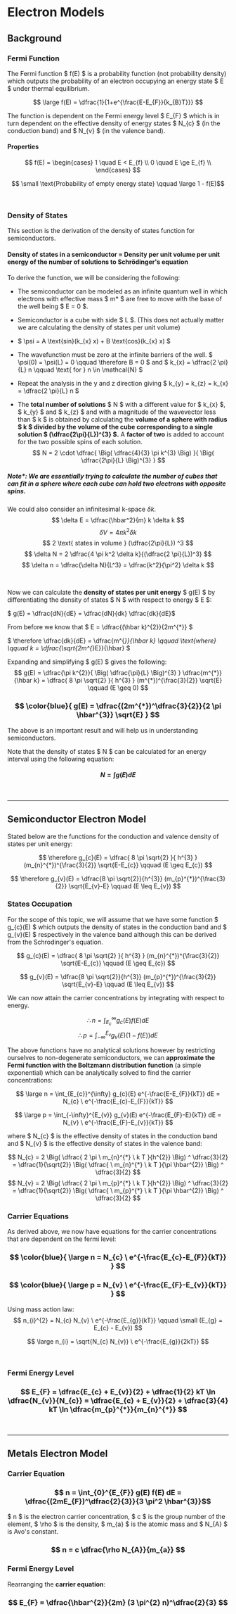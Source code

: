 # Electron Models

## Background

### Fermi Function

The Fermi function $ f(E) $ is a probability function (not probability density) which outputs the probability of an electron occupying an energy state $ E $ under thermal equilibrium.

$$ \large f(E) = \dfrac{1}{1+e^{\frac{E-E_{F}}{k_{B}T}}} $$

The function is dependent on the Fermi energy level $ E_{F} $ which is in turn dependent on the effective density of energy states $ N_{c} $ (in the conduction band) and $ N_{v} $ (in the valence band).

#### Properties
$$ f(E) = \begin{cases}
1 \quad E < E_{f} \\
0 \quad E \ge E_{f} \\
\end{cases}
$$

$$ \small \text{Probability of empty energy state} \qquad \large 1 - f(E)$$

</br>

### Density of States

This section is the derivation of the density of states function for semiconductors.


#### Density of states in a semiconductor = Density per unit volume per unit energy of the number of solutions to Schrödinger's equation

To derive the function, we will be considering the following:

* The semiconductor can be modeled as an infinite quantum well in which electrons with effective mass $ m* $ are free to move with the base of the well being $ E = 0 $.

* Semiconductor is a cube with side $ L $. (This does not actually matter we are calculating the density of states per unit volume) 

* $ \psi = A \text{sin}(k_{x} x) + B \text{cos}(k_{x} x) $ 

* The wavefunction must be zero at the infinite barriers of the well. $ \psi(0) = \psi(L) = 0 \qquad \therefore B = 0 $ and $ k_{x} = \dfrac{2 \pi}{L} n \qquad \text{ for } n \in \mathcal{N} $

* Repeat the analysis in the y and z direction giving $ k_{y} = k_{z} = k_{x} = \dfrac{2 \pi}{L} n $

* The **total number of solutions** $ N $ with a different value for $ k_{x} $, $ k_{y} $ and $ k_{z} $ and with a magnitude of the wavevector less than $ k $ is obtained by calculating the **volume of a sphere with radius $ k $ divided by the volume of the cube corresponding to a single solution $ (\dfrac{2\pi}{L})^{3} $.** A **factor of two** is added to account for the two possible spins of each solution.
$$ N = 2 \cdot \dfrac{ \Big( \dfrac{4}{3} \pi k^{3} \Big) }{ \Big( \dfrac{2\pi}{L} \Big)^{3} } $$

##### Note*: We are essentially trying to calculate the number of cubes that can fit in a sphere where each cube can hold two electrons with opposite spins.

We could also consider an infinitesimal k-space $\delta k$.
$$ \delta E = \dfrac{\hbar^2}{m} k \delta k $$
$$ \delta V = 4 \pi k^2 \delta k $$
$$ 2 \text{ states in volume } (\dfrac{2\pi}{L}) ^3 $$
$$ \delta N = 2 \dfrac{4 \pi k^2 \delta k}{(\dfrac{2 \pi}{L})^3} $$
$$ \delta n = \dfrac{\delta N}{L^3} = \dfrac{k^2}{\pi^2} \delta k $$

</br>

Now we can calculate the **density of states per unit energy** $ g(E) $ by differentiating the density of states $ N $ with respect to energy $ E $:

$ g(E) = \dfrac{dN}{dE} = \dfrac{dN}{dk} \dfrac{dk}{dE}$

From before we know that $ E = \dfrac{(\hbar k)^{2}}{2m^{*}} $ 

$ \therefore \dfrac{dk}{dE} = \dfrac{m^{*}}{\hbar k} \qquad \text{where} \qquad  k = \dfrac{\sqrt{2m^{*}E}}{\hbar} $ 

Expanding and simplifying $ g(E) $ gives the following:
$$ g(E) = \dfrac{\pi k^{2}}{ \Big( \dfrac{\pi}{L} \Big)^{3} } \dfrac{m^{*}}{\hbar k} = \dfrac{ 8 \pi \sqrt{2} }{ h^{3} } (m^{*})^{\frac{3}{2}} \sqrt{E} \qquad (E \geq 0) $$

### $$ \color{blue}{ g(E) = \dfrac{(2m^{*})^\dfrac{3}{2}}{2 \pi \hbar^{3}} \sqrt{E} } $$
The above is an important result and will help us in understanding semiconductors. 

Note that the density of states $ N $ can be calculated for an energy interval using the following equation:
#### $$ N = \int g(E) dE $$

</br><hr>

## Semiconductor Electron Model

Stated below are the functions for the conduction and valence density of states per unit energy:

$$ \therefore g_{c}(E) = \dfrac{ 8 \pi \sqrt{2} }{ h^{3} } (m_{n}^{*})^{\frac{3}{2}} \sqrt{E-E_{c}} \qquad (E \geq E_{c}) $$

$$ \therefore g_{v}(E) = \dfrac{8 \pi \sqrt{2}}{h^{3}} (m_{p}^{*})^{\frac{3}{2}} \sqrt{E_{v}-E} \qquad (E \leq E_{v}) $$

### States Occupation

For the scope of this topic, we will assume that we have some function $ g_{c}(E) $ which outputs the density of states in the conduction band and $ g_{v}(E) $ respectively in the valence band although this can be derived from the Schrodinger's equation. 

$$ g_{c}(E) = \dfrac{ 8 \pi \sqrt{2} }{ h^{3} } (m_{n}^{*})^{\frac{3}{2}} \sqrt{E-E_{c}} \qquad (E \geq E_{c}) $$

$$ g_{v}(E) = \dfrac{8 \pi \sqrt{2}}{h^{3}} (m_{p}^{*})^{\frac{3}{2}} \sqrt{E_{v}-E} \qquad (E \leq E_{v}) $$

We can now attain the carrier concentrations by integrating with respect to energy.

$$ \therefore n = \int_{E_{c}}^{\infty} g_{c}(E) f(E) dE $$
$$ \therefore p = \int_{-\infty}^{E_{v}} g_{v}(E) (1-f(E)) dE $$

The above functions have no analytical solutions however by restricting ourselves to non-degenerate semiconductors, we can **approximate the Fermi function with the Boltzmann distribution function** (a simple exponential) which can be analytically solved to find the carrier concentrations:

$$ \large n = \int_{E_{c}}^{\infty} g_{c}(E) e^{-\frac{E-E_{F}}{kT}} dE = N_{c} \ e^{-\frac{E_{c}-E_{F}}{kT}} $$

$$ \large p = \int_{-\infty}^{E_{v}} g_{v}(E) e^{-\frac{E_{F}-E}{kT}} dE = N_{v} \ e^{-\frac{E_{F}-E_{v}}{kT}} $$

where $ N_{c} $ is the effective density of states in the conduction band and $ N_{v} $ is the effective density of states in the valence band:

$$ N_{c} = 2 \Big( \dfrac{ 2 \pi \ m_{n}^{*} \ k T }{h^{2}} \Big) ^ \dfrac{3}{2} = \dfrac{1}{\sqrt{2}} \Big( \dfrac{ \ m_{n}^{*} \ k T }{\pi \hbar^{2}} \Big) ^ \dfrac{3}{2} $$
$$ N_{v} = 2 \Big( \dfrac{ 2 \pi \ m_{p}^{*} \ k T }{h^{2}} \Big) ^ \dfrac{3}{2} = \dfrac{1}{\sqrt{2}} \Big( \dfrac{ \ m_{p}^{*} \ k T }{\pi \hbar^{2}} \Big) ^ \dfrac{3}{2} $$



### Carrier Equations

As derived above, we now have equations for the carrier concentrations that are dependent on the fermi level:

### $$ \color{blue}{ \large n = N_{c} \ e^{-\frac{E_{c}-E_{F}}{kT}} } $$
### $$ \color{blue}{ \large p = N_{v} \ e^{-\frac{E_{F}-E_{v}}{kT}} } $$

Using mass action law:
$$ n_{i}^{2} = N_{c} N_{v} \ e^{-\frac{E_{g}}{kT}} \qquad \small (E_{g} = E_{c} - E_{v}) $$

$$ \large n_{i} = \sqrt{N_{c} N_{v}} \ e^{-\frac{E_{g}}{2kT}} $$


</br>

### Fermi Energy Level

### $$ E_{F} = \dfrac{E_{c} + E_{v}}{2} + \dfrac{1}{2} kT \ln \dfrac{N_{v}}{N_{c}} = \dfrac{E_{c} + E_{v}}{2} + \dfrac{3}{4} kT \ln \dfrac{m_{p}^{*}}{m_{n}^{*}} $$

</br><hr>


## Metals Electron Model

### Carrier Equation
### $$ n = \int_{0}^{E_{F}} g(E) f(E) dE = \dfrac{(2mE_{F})^\dfrac{2}{3}}{3 \pi^2 \hbar^{3}}$$

$ n $ is the electron carrier concentration, $ c $ is the group number of the element, $ \rho $ is the density, $ m_{a} $ is the atomic mass and $ N_{A} $ is Avo's constant.

### $$ n = c \dfrac{\rho N_{A}}{m_{a}}  $$

### Fermi Energy Level
Rearranging the **carrier equation**: 
### $$ E_{F} = \dfrac{\hbar^{2}}{2m} (3 \pi^{2} n)^\dfrac{2}{3} $$


